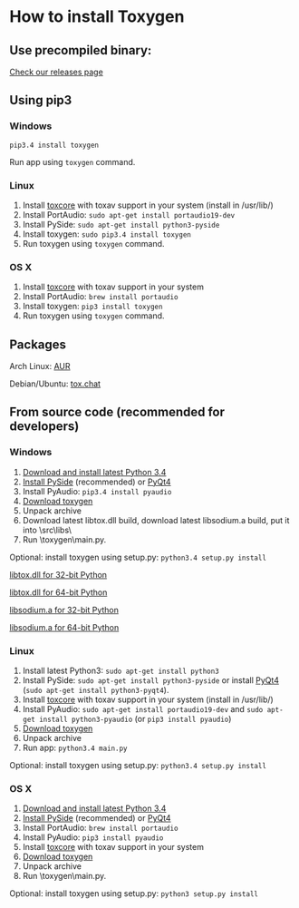 # How to install Toxygen

## Use precompiled binary:
[Check our releases page](https://github.com/xveduk/toxygen/releases)

## Using pip3

### Windows

``pip3.4 install toxygen``

Run app using ``toxygen`` command.

### Linux

1. Install [toxcore](https://github.com/irungentoo/toxcore/blob/master/INSTALL.md) with toxav support in your system (install in /usr/lib/)
2. Install PortAudio: 
``sudo apt-get install portaudio19-dev``
3. Install PySide: ``sudo apt-get install python3-pyside``
4. Install toxygen: 
``sudo pip3.4 install toxygen``
5. Run toxygen using ``toxygen`` command.

### OS X

1. Install [toxcore](https://github.com/irungentoo/toxcore/blob/master/INSTALL.md) with toxav support in your system
2. Install PortAudio:
``brew install portaudio``
3. Install toxygen: 
``pip3 install toxygen``
4. Run toxygen using ``toxygen`` command.

## Packages

Arch Linux: [AUR](https://aur.archlinux.org/packages/toxygen-git/)

Debian/Ubuntu: [tox.chat](https://tox.chat/download.html#gnulinux)

## From source code (recommended for developers)

### Windows

1. [Download and install latest Python 3.4](https://www.python.org/downloads/windows/)
2. [Install PySide](https://pypi.python.org/pypi/PySide/1.2.4#installing-pyside-on-a-windows-system) (recommended) or [PyQt4](https://riverbankcomputing.com/software/pyqt/download)
3. Install PyAudio: ``pip3.4 install pyaudio``
4. [Download toxygen](https://github.com/xveduk/toxygen/archive/master.zip)
5. Unpack archive  
6. Download latest libtox.dll build, download latest libsodium.a build, put it into \src\libs\
7. Run \toxygen\main.py.

Optional: install toxygen using setup.py: ``python3.4 setup.py install``

[libtox.dll for 32-bit Python](https://build.tox.chat/view/libtoxcore/job/libtoxcore_build_windows_x86_shared_release/lastSuccessfulBuild/artifact/libtoxcore_build_windows_x86_shared_release.zip)

[libtox.dll for 64-bit Python](https://build.tox.chat/view/libtoxcore/job/libtoxcore_build_windows_x86-64_shared_release/lastSuccessfulBuild/artifact/libtoxcore_build_windows_x86-64_shared_release.zip)

[libsodium.a for 32-bit Python](https://build.tox.chat/view/libsodium/job/libsodium_build_windows_x86_static_release/lastSuccessfulBuild/artifact/libsodium_build_windows_x86_static_release.zip)

[libsodium.a for 64-bit Python](https://build.tox.chat/view/libsodium/job/libsodium_build_windows_x86-64_static_release/lastSuccessfulBuild/artifact/libsodium_build_windows_x86-64_static_release.zip)

### Linux

1. Install latest Python3: 
``sudo apt-get install python3``
2. Install PySide: ``sudo apt-get install python3-pyside`` or install [PyQt4](https://riverbankcomputing.com/software/pyqt/download) (``sudo apt-get install python3-pyqt4``).
3. Install [toxcore](https://github.com/irungentoo/toxcore/blob/master/INSTALL.md) with toxav support in your system (install in /usr/lib/)
4. Install PyAudio: 
``sudo apt-get install portaudio19-dev`` and ``sudo apt-get install python3-pyaudio`` (or ``pip3 install pyaudio``)
5. [Download toxygen](https://github.com/xveduk/toxygen/archive/master.zip)
6. Unpack archive 
7. Run app:
``python3.4 main.py``

Optional: install toxygen using setup.py: ``python3.4 setup.py install``

### OS X

1. [Download and install latest Python 3.4](https://www.python.org/downloads/mac-osx/)
2. [Install PySide](https://pypi.python.org/pypi/PySide/1.2.4#installing-pyside-on-a-mac-os-x-system) (recommended) or [PyQt4](https://riverbankcomputing.com/software/pyqt/download)
3. Install PortAudio:
``brew install portaudio``
4. Install PyAudio: ``pip3 install pyaudio``
5. Install [toxcore](https://github.com/irungentoo/toxcore/blob/master/INSTALL.md) with toxav support in your system
6. [Download toxygen](https://github.com/xveduk/toxygen/archive/master.zip)
7. Unpack archive  
8. Run \toxygen\main.py.

Optional: install toxygen using setup.py: ``python3 setup.py install``
